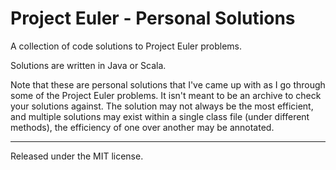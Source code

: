 # Project Euler - Personal Solutions

A collection of code solutions to Project Euler problems.

Solutions are written in Java or Scala.

Note that these are personal solutions that I've came up with as I go through some of the Project Euler problems. It isn't meant to be an archive to check your solutions against. The solution may not always be the most efficient, and multiple solutions may exist within a single class file (under different methods), the efficiency of one over another may be annotated.

----

Released under the MIT license.